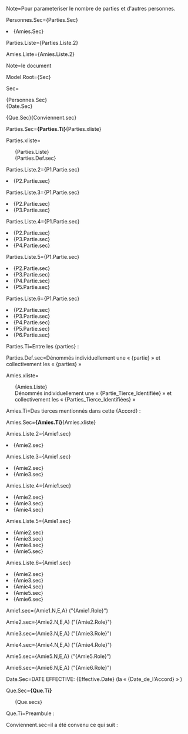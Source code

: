 Note=Pour parameteriser le nombre de parties et d'autres personnes.

Personnes.Sec={Parties.Sec}</li><li>{Amies.Sec}
 
Parties.Liste={Parties.Liste.2}

Amies.Liste={Amies.Liste.2}

Note=le document

Model.Root={Sec}

Sec=<ul type="none" style="padding-left: 0"><li>{Personnes.Sec}</li><li>{Date.Sec}</ul>{Que.Sec}{Conviennent.sec}

Parties.Sec=<b>{Parties.Ti}</b>{Parties.xliste}

Parties.xliste=<ul type="none"><li>{Parties.Liste}</li><li>{Parties.Def.sec}</ul>

Parties.Liste.2={P1.Partie.sec}</li><li>{P2.Partie.sec}

Parties.Liste.3={P1.Partie.sec}</li><li>{P2.Partie.sec}</li><li>{P3.Partie.sec}

Parties.Liste.4={P1.Partie.sec}</li><li>{P2.Partie.sec}</li><li>{P3.Partie.sec}</li><li>{P4.Partie.sec}

Parties.Liste.5={P1.Partie.sec}</li><li>{P2.Partie.sec}</li><li>{P3.Partie.sec}</li><li>{P4.Partie.sec}</li><li>{P5.Partie.sec}

Parties.Liste.6={P1.Partie.sec}</li><li>{P2.Partie.sec}</li><li>{P3.Partie.sec}</li><li>{P4.Partie.sec}</li><li>{P5.Partie.sec}</li><li>{P6.Partie.sec}

Parties.Ti=Entre les {parties} :

Parties.Def.sec=Dénommés individuellement une « {partie} » et collectivement  les « {parties} »


Amies.xliste=<ul type="none"><li>{Amies.Liste}<li>Dénommés individuellement une « {Partie_Tierce_Identifiée} » et collectivement  les « {Parties_Tierce_Identifiées} »</ul>

Amies.Ti=Des tierces mentionnés dans cette {Accord} :

Amies.Sec=<b>{Amies.Ti}</b>{Amies.xliste}

Amies.Liste.2={Amie1.sec}</li><li>{Amie2.sec}

Amies.Liste.3={Amie1.sec}</li><li>{Amie2.sec}</li><li>{Amie3.sec}

Amies.Liste.4={Amie1.sec}</li><li>{Amie2.sec}</li><li>{Amie3.sec}</li><li>{Amie4.sec}

Amies.Liste.5={Amie1.sec}</li><li>{Amie2.sec}</li><li>{Amie3.sec}</li><li>{Amie4.sec}</li><li>{Amie5.sec}

Amies.Liste.6={Amie1.sec}</li><li>{Amie2.sec}</li><li>{Amie3.sec}</li><li>{Amie4.sec}</li><li>{Amie5.sec}</li><li>{Amie6.sec}

Amie1.sec={Amie1.N,E,A} ("{Amie1.Role}")

Amie2.sec={Amie2.N,E,A} ("{Amie2.Role}")

Amie3.sec={Amie3.N,E,A} ("{Amie3.Role}")

Amie4.sec={Amie4.N,E,A} ("{Amie4.Role}")

Amie5.sec={Amie5.N,E,A} ("{Amie5.Role}")

Amie6.sec={Amie6.N,E,A} ("{Amie6.Role}")

Date.Sec=DATE EFFECTIVE: {Effective.Date} (la « {Date_de_l'Accord} » )

Que.Sec=<b>{Que.Ti}</b><ul type="none"><li>{Que.secs}</ul>

Que.Ti=Preambule :

Conviennent.sec=il a été convenu ce qui suit :